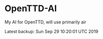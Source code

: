 # OpenTTD-AI
My AI for OpenTTD, will use primarily air

Latest backup: Sun Sep 29 10:20:01 UTC 2019
